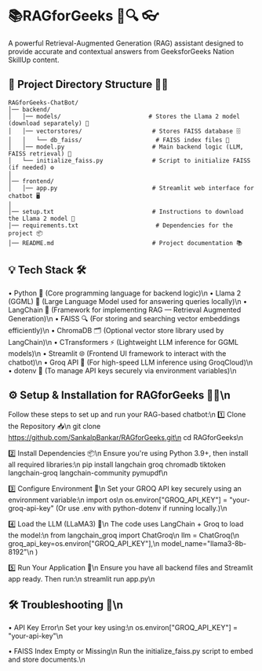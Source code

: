 # 📚RAGforGeeks 🤖🔍 👓
A powerful Retrieval-Augmented Generation (RAG) assistant designed to provide accurate and contextual answers from GeeksforGeeks Nation SkillUp content.


## 📁 Project Directory Structure 🧠💬

```
RAGforGeeks-ChatBot/
│── backend/
│   │── models/                         # Stores the Llama 2 model (download separately) 🧠
│   │── vectorstores/                    # Stores FAISS database 🗄️
│   │   └── db_faiss/                     # FAISS index files 📁
│   │── model.py                         # Main backend logic (LLM, FAISS retrieval) 🔧
│   └── initialize_faiss.py              # Script to initialize FAISS (if needed) ⚙️
│
│── frontend/
│   │── app.py                           # Streamlit web interface for chatbot 🖥️
│
│── setup.txt                            # Instructions to download the Llama 2 model 📝
│── requirements.txt                      # Dependencies for the project 📦
│── README.md                            # Project documentation 📚
```


## 💡 Tech Stack 🛠️
•	Python 🐍 (Core programming language for backend logic)\n
•	Llama 2 (GGML) 🦙 (Large Language Model used for answering queries locally)\n
•	LangChain 🔗 (Framework for implementing RAG — Retrieval Augmented Generation)\n
•	FAISS 🔍 (For storing and searching vector embeddings efficiently)\n
•	ChromaDB 🗂️ (Optional vector store library used by LangChain)\n
•	CTransformers ⚡ (Lightweight LLM inference for GGML models)\n
•	Streamlit 🌐 (Frontend UI framework to interact with the chatbot)\n
•	Groq API 🚀 (For high-speed LLM inference using GroqCloud)\n
•	dotenv 🔐 (To manage API keys securely via environment variables)\n


## ⚙️ Setup & Installation for RAGforGeeks 🧠💬\n
Follow these steps to set up and run your RAG-based chatbot:\n
1️⃣ Clone the Repository 📥\n
git clone https://github.com/SankalpBankar/RAGforGeeks.git\n
cd RAGforGeeks\n

2️⃣ Install Dependencies 📦\n
Ensure you're using Python 3.9+, then install all required libraries:\n
pip install langchain groq chromadb tiktoken langchain-groq langchain-community pymupdf\n

3️⃣ Configure Environment 🔐\n
Set your GROQ API key securely using an environment variable:\n
import os\n
os.environ["GROQ_API_KEY"] = "your-groq-api-key"
(Or use .env with python-dotenv if running locally.)\n

4️⃣ Load the LLM (LLaMA3) 🦙\n
The code uses LangChain + Groq to load the model:\n
from langchain_groq import ChatGroq\n
llm = ChatGroq(\n
    groq_api_key=os.environ["GROQ_API_KEY"],\n
    model_name="llama3-8b-8192"\n
)

5️⃣ Run Your Application 🚀\n
Ensure you have all backend files and Streamlit app ready. Then run:\n
streamlit run app.py\n

## 🛠️ Troubleshooting 🚨\n
•	API Key Error\n
Set your key using:\n 
os.environ["GROQ_API_KEY"] = "your-api-key"\n

•	FAISS Index Empty or Missing\n
Run the initialize_faiss.py script to embed and store documents.\n






